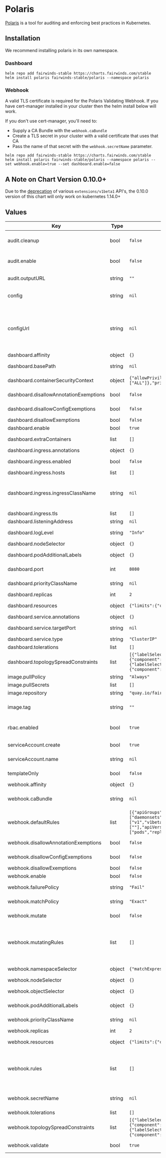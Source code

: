 # Polaris

[Polaris](https://github.com/FairwindsOps/polaris)
is a tool for auditing and enforcing best practices in Kubernetes.

## Installation
We recommend installing polaris in its own namespace.

### Dashboard
```
helm repo add fairwinds-stable https://charts.fairwinds.com/stable
helm install polaris fairwinds-stable/polaris --namespace polaris
```

### Webhook

A valid TLS certificate is required for the Polaris Validating Webhook. If you have cert-manager installed in your cluster then the helm install below will work.

If you don't use cert-manager, you'll need to:
* Supply a CA Bundle with the `webhook.caBundle`
* Create a TLS secret in your cluster with a valid certificate that uses that CA
* Pass the name of that secret with the `webhook.secretName` parameter.

```
helm repo add fairwinds-stable https://charts.fairwinds.com/stable
helm install polaris fairwinds-stable/polaris --namespace polaris --set webhook.enable=true --set dashboard.enable=false
```

## A Note on Chart Version 0.10.0+

Due to the [deprecation](https://kubernetes.io/blog/2019/07/18/api-deprecations-in-1-16/) of various `extensions/v1beta1` API's,
the 0.10.0 version of this chart will only work on kubernetes 1.14.0+

## Values

| Key | Type | Default | Description |
|-----|------|---------|-------------|
| audit.cleanup | bool | `false` | Whether to delete the namespace once the audit is finished. |
| audit.enable | bool | `false` | Runs a one-time audit. This is used internally at Fairwinds, and may not be useful for others. |
| audit.outputURL | string | `""` | A URL which will receive a POST request with audit results. |
| config | string | `nil` | The [polaris configuration](https://github.com/FairwindsOps/polaris#configuration). If not provided then the [default](https://github.com/FairwindsOps/polaris/blob/master/examples/config.yaml) config from Polaris is used. |
| configUrl | string | `nil` | Use a config from an accessible URL source.  NOTE: `config` & `configUrl` are mutually exclusive.  Setting `configURL` will take precedence over `config`.  Only one may be used. configUrl: https://example.com/config.yaml |
| dashboard.affinity | object | `{}` | Dashboard pods affinity |
| dashboard.basePath | string | `nil` | Path on which the dashboard is served. Defaults to `/` |
| dashboard.containerSecurityContext | object | `{"allowPrivilegeEscalation":false,"capabilities":{"drop":["ALL"]},"privileged":false,"readOnlyRootFilesystem":true,"runAsNonRoot":true}` | securityContext to apply to the dashboard container |
| dashboard.disallowAnnotationExemptions | bool | `false` | Disallow exemptions that are configured via annotations |
| dashboard.disallowConfigExemptions | bool | `false` | Disallow exemptions that are configured in the config file |
| dashboard.disallowExemptions | bool | `false` | Disallow any exemption |
| dashboard.enable | bool | `true` | Whether to run the dashboard. |
| dashboard.extraContainers | list | `[]` | allows injecting additional containers. |
| dashboard.ingress.annotations | object | `{}` | Web ingress annotations |
| dashboard.ingress.enabled | bool | `false` | Whether to enable ingress to the dashboard |
| dashboard.ingress.hosts | list | `[]` | Web ingress hostnames |
| dashboard.ingress.ingressClassName | string | `nil` | From Kubernetes 1.18+ this field is supported in case your ingress controller supports it. When set, you do not need to add the ingress class as annotation. |
| dashboard.ingress.tls | list | `[]` | Ingress TLS configuration |
| dashboard.listeningAddress | string | `nil` | Dashboard listerning address. |
| dashboard.logLevel | string | `"Info"` | Set the logging level for the Dashboard command |
| dashboard.nodeSelector | object | `{}` | Dashboard pod nodeSelector |
| dashboard.podAdditionalLabels | object | `{}` | Custom additional labels on dashboard pods. |
| dashboard.port | int | `8080` | Port that the dashboard will run from. |
| dashboard.priorityClassName | string | `nil` | Priority Class name to be used in deployment if provided. |
| dashboard.replicas | int | `2` | Number of replicas to run. |
| dashboard.resources | object | `{"limits":{"cpu":"150m","memory":"512Mi"},"requests":{"cpu":"100m","memory":"128Mi"}}` | Requests and limits for the dashboard |
| dashboard.service.annotations | object | `{}` | Service annotations |
| dashboard.service.targetPort | string | `nil` | Service targetport, defaults to dashboard.port |
| dashboard.service.type | string | `"ClusterIP"` | Service Type |
| dashboard.tolerations | list | `[]` | Dashboard pod tolerations |
| dashboard.topologySpreadConstraints | list | `[{"labelSelector":{"matchLabels":{"component":"dashboard"}},"maxSkew":1,"topologyKey":"topology.kubernetes.io/zone","whenUnsatisfiable":"ScheduleAnyway"},{"labelSelector":{"matchLabels":{"component":"dashboard"}},"maxSkew":1,"topologyKey":"kubernetes.io/hostname","whenUnsatisfiable":"ScheduleAnyway"}]` | Dashboard pods topologySpreadConstraints |
| image.pullPolicy | string | `"Always"` | Image pull policy |
| image.pullSecrets | list | `[]` | Image pull secrets |
| image.repository | string | `"quay.io/fairwinds/polaris"` | Image repo |
| image.tag | string | `""` | The Polaris Image tag to use. Defaults to the Chart's AppVersion |
| rbac.enabled | bool | `true` | Whether RBAC resources (ClusterRole, ClusterRolebinding) should be created |
| serviceAccount.create | bool | `true` | Specifies whether a service account should be created |
| serviceAccount.name | string | `nil` | The name of the service account to use. |
| templateOnly | bool | `false` | Outputs Namespace names, used with `helm template` |
| webhook.affinity | object | `{}` | Webhook pods affinity |
| webhook.caBundle | string | `nil` | CA Bundle to use for Validating Webhook instead of cert-manager |
| webhook.defaultRules | list | `[{"apiGroups":["apps"],"apiVersions":["v1","v1beta1","v1beta2"],"operations":["CREATE","UPDATE"],"resources":["daemonsets","deployments","statefulsets"],"scope":"Namespaced"},{"apiGroups":["batch"],"apiVersions":["v1","v1beta1"],"operations":["CREATE","UPDATE"],"resources":["jobs","cronjobs"],"scope":"Namespaced"},{"apiGroups":[""],"apiVersions":["v1"],"operations":["CREATE","UPDATE"],"resources":["pods","replicationcontrollers"],"scope":"Namespaced"}]` | An array of rules for common types for the ValidatingWebhookConfiguration |
| webhook.disallowAnnotationExemptions | bool | `false` | Disallow exemptions that are configured via annotations |
| webhook.disallowConfigExemptions | bool | `false` | Disallow exemptions that are configured in the config file |
| webhook.disallowExemptions | bool | `false` | Disallow any exemption |
| webhook.enable | bool | `false` | Whether to run the webhook |
| webhook.failurePolicy | string | `"Fail"` | failurePolicy for the ValidatingWebhookConfiguration |
| webhook.matchPolicy | string | `"Exact"` | matchPolicy for the ValidatingWebhookConfiguration |
| webhook.mutate | bool | `false` | Enables the Mutating Webhook, to modify resources with issues |
| webhook.mutatingRules | list | `[]` | An array of additional rules for the MutatingWebhookConfiguration. Each requires a set of apiGroups, apiVersions, operations, resources, and a scope. |
| webhook.namespaceSelector | object | `{"matchExpressions":[{"key":"control-plane","operator":"DoesNotExist"}]}` | namespaceSelector for the ValidatingWebhookConfiguration |
| webhook.nodeSelector | object | `{}` | Webhook pod nodeSelector |
| webhook.objectSelector | object | `{}` | objectSelector for the ValidatingWebhookConfiguration |
| webhook.podAdditionalLabels | object | `{}` | Custom additional labels on webhook pods. |
| webhook.priorityClassName | string | `nil` | Priority Class name to be used in deployment if provided. |
| webhook.replicas | int | `2` | Number of replicas |
| webhook.resources | object | `{"limits":{"cpu":"100m","memory":"128Mi"},"requests":{"cpu":"100m","memory":"128Mi"}}` | Requests and limits for the webhook. |
| webhook.rules | list | `[]` | An array of additional rules for the ValidatingWebhookConfiguration. Each requires a set of apiGroups, apiVersions, operations, resources, and a scope. |
| webhook.secretName | string | `nil` | Name of the secret containing a TLS certificate to use if cert-manager is not used. |
| webhook.tolerations | list | `[]` | Webhook pod tolerations |
| webhook.topologySpreadConstraints | list | `[{"labelSelector":{"matchLabels":{"component":"webhook"}},"maxSkew":1,"topologyKey":"topology.kubernetes.io/zone","whenUnsatisfiable":"ScheduleAnyway"},{"labelSelector":{"matchLabels":{"component":"webhook"}},"maxSkew":1,"topologyKey":"kubernetes.io/hostname","whenUnsatisfiable":"ScheduleAnyway"}]` | Webhook pods topologySpreadConstraints |
| webhook.validate | bool | `true` | Enables the Validating Webhook, to reject resources with issues |
